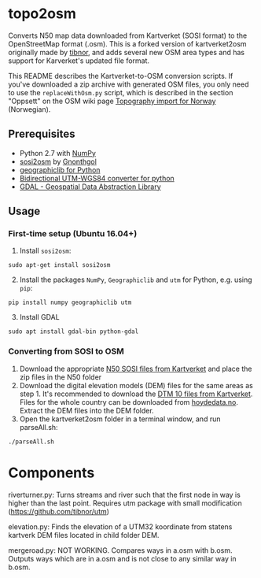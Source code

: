 # topo2osm
Converts N50 map data downloaded from Kartverket (SOSI format) to the OpenStreetMap format (.osm). This is a forked version of kartverket2osm originally made by [tibnor](https://github.com/tibnor), and adds several new OSM area types and has support for Karverket's updated file format.

This README describes the Kartverket-to-OSM conversion scripts. If you've downloaded a zip archive with generated OSM files, you only need to use the `replaceWithOsm.py` script, which is described in the section "Oppsett" on the OSM wiki page [Topography import for Norway](https://wiki.openstreetmap.org/wiki/Import/Catalogue/Topography_import_for_Norway#Oppsett) (Norwegian).

## Prerequisites
* Python 2.7 with [NumPy](http://www.numpy.org/)
* [sosi2osm](https://github.com/Gnonthgol/sosi2osm) by [Gnonthgol](https://github.com/Gnonthgol)
* [geographiclib for Python](https://pypi.org/project/geographiclib/)
* [Bidirectional UTM-WGS84 converter for python](https://pypi.org/project/utm/)
* [GDAL - Geospatial Data Abstraction Library](https://www.gdal.org/)

## Usage

### First-time setup (Ubuntu 16.04+)
1. Install `sosi2osm`:
```
sudo apt-get install sosi2osm
```
2. Install the packages `NumPy`, `Geographiclib` and `utm` for Python, e.g. using `pip`:
```
pip install numpy geographiclib utm
```
3. Install GDAL
```
sudo apt install gdal-bin python-gdal
```

### Converting from SOSI to OSM
1. Download the appropriate [N50 SOSI files from Kartverket](https://kartkatalog.geonorge.no/metadata/kartverket/n50-kartdata/ea192681-d039-42ec-b1bc-f3ce04c189ac) and place the zip files in the N50 folder
2. Download the digital elevation models (DEM) files for the same areas as step 1. It's recommended to download the [DTM 10 files from Kartverket](https://kartkatalog.geonorge.no/metadata/kartverket/dtm-10-terrengmodell-utm33/dddbb667-1303-4ac5-8640-7ec04c0e3918). Files for the whole country can be downloaded from [hoydedata.no](https://hoydedata.no/). Extract the DEM files into the DEM folder.
3. Open the kartverket2osm folder in a terminal window, and run parseAll.sh:
```
./parseAll.sh
```

# Components
riverturner.py:
Turns streams and river such that the first node in way is higher than the last point. Requires utm package with small modification (https://github.com/tibnor/utm)

elevation.py:
Finds the elevation of a UTM32 koordinate from statens kartverk DEM files located in child folder DEM.

mergeroad.py:
NOT WORKING. Compares ways in a.osm with b.osm. Outputs ways which are in a.osm and is not close to any similar way in b.osm.
